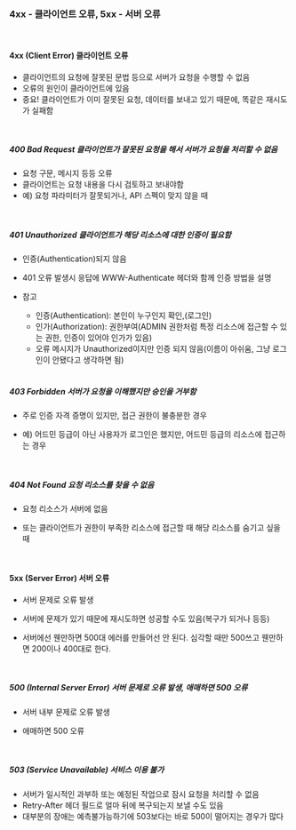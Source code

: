 ### 4xx - 클라이언트 오류, 5xx - 서버 오류

<br />

#### 4xx (Client Error) 클라이언트 오류

- 클라이언트의 요청에 잘못된 문법 등으로 서버가 요청을 수행할 수 없음
- 오류의 원인이 클라이언트에 있음
- 중요! 클라이언트가 이미 잘못된 요청, 데이터를 보내고 있기 때문에, 똑같은 재시도가 실패함

<br />

##### 400 Bad Request 클라이언트가 잘못된 요청을 해서 서버가 요청을 처리할 수 없음

- 요청 구문, 메시지 등등 오류
- 클라이언트는 요청 내용을 다시 검토하고 보내야함
- 예) 요청 파라미터가 잘못되거나, API 스펙이 맞지 않을 때

<br />

##### 401 Unauthorized 클라이언트가 해당 리소스에 대한 인증이 필요함

- 인증(Authentication)되지 않음
- 401 오류 발생시 응답에 WWW-Authenticate 헤더와 함께 인증 방법을 설명
- 참고

  - 인증(Authentication): 본인이 누구인지 확인,(로그인)
  - 인가(Authorization): 권한부여(ADMIN 권한처럼 특정 리소스에 접근할 수 있는 권한, 인증이 있어야 인가가 있음)
  - 오류 메시지가 Unauthorized이지만 인증 되지 않음(이름이 아쉬움, 그냥 로그인이 안됐다고 생각하면 됨)

  <br />

##### 403 Forbidden 서버가 요청을 이해했지만 승인을 거부함

- 주로 인증 자격 증명이 있지만, 접근 권한이 불충분한 경우
- 예) 어드민 등급이 아닌 사용자가 로그인은 했지만, 어드민 등급의 리소스에 접근하는 경우

  <br />

##### 404 Not Found 요청 리소스를 찾을 수 없음

- 요청 리소스가 서버에 없음
- 또는 클라이언트가 권한이 부족한 리소스에 접근할 때 해당 리소스를 숨기고 싶을 때

  <br />

#### 5xx (Server Error) 서버 오류

- 서버 문제로 오류 발생
- 서버에 문제가 있기 때문에 재시도하면 성공할 수도 있음(복구가 되거나 등등)
- 서버에선 웬만하면 500대 에러를 만들어선 안 된다. 심각할 때만 500쓰고 웬만하면 200이나 400대로 한다.

  <br />

##### 500 (Internal Server Error) 서버 문제로 오류 발생, 애매하면 500 오류

- 서버 내부 문제로 오류 발생
- 애매하면 500 오류

  <br />

##### 503 (Service Unavailable) 서비스 이용 불가

- 서버가 일시적인 과부하 또는 예정된 작업으로 잠시 요청을 처리할 수 없음
- Retry-After 헤더 필드로 얼마 뒤에 복구되는지 보낼 수도 있음
- 대부분의 장애는 예측불가능하기에 503보다는 바로 500이 떨어지는 경우가 많다
